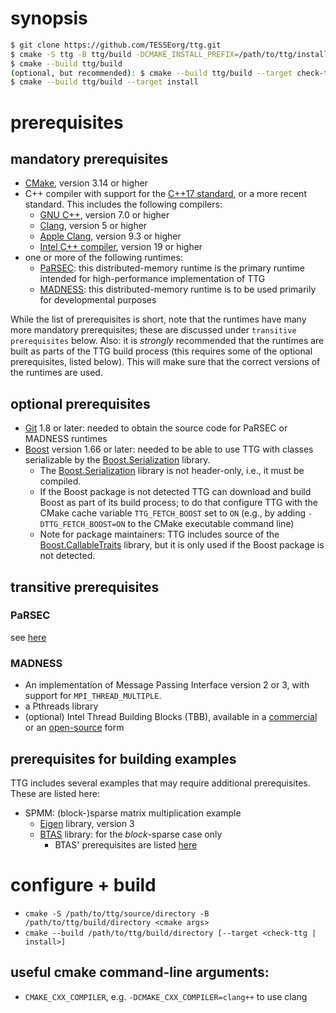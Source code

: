 # synopsis

```.sh
$ git clone https://github.com/TESSEorg/ttg.git
$ cmake -S ttg -B ttg/build -DCMAKE_INSTALL_PREFIX=/path/to/ttg/install [optional cmake args]
$ cmake --build ttg/build
(optional, but recommended): $ cmake --build ttg/build --target check-ttg
$ cmake --build ttg/build --target install
```

# prerequisites

## mandatory prerequisites
- [CMake](https://cmake.org/), version 3.14 or higher
- C++ compiler with support for the [C++17 standard](http://www.iso.org/standard/68564.html), or a more recent standard. This includes the following compilers:
  - [GNU C++](https://gcc.gnu.org/), version 7.0 or higher
  - [Clang](https://clang.llvm.org/), version 5 or higher
  - [Apple Clang](https://en.wikipedia.org/wiki/Xcode), version 9.3 or higher
  - [Intel C++ compiler](https://software.intel.com/en-us/c-compilers), version 19 or higher
- one or more of the following runtimes:
  - [PaRSEC](https://bitbucket.org/icldistcomp/parsec): this distributed-memory runtime is the primary runtime intended for high-performance implementation of TTG
  - [MADNESS](https://github.org/m-a-d-n-e-s-s/madness): this distributed-memory runtime is to be used primarily for developmental purposes

While the list of prerequisites is short, note that the runtimes have many more mandatory prerequisites; these are discussed under `transitive prerequisites` below.
Also: it is _strongly_ recommended that the runtimes are built as parts of the TTG build process (this requires some of the optional prerequisites, listed below). This will make sure that the correct versions of the runtimes are used.

## optional prerequisites
- [Git]() 1.8 or later: needed to obtain the source code for PaRSEC or MADNESS runtimes
- [Boost](https://boost.org/) version 1.66 or later: needed to be able to use TTG with classes serializable by the [Boost.Serialization]() library.
  - The [Boost.Serialization]() library is not header-only, i.e., it must be compiled.
  - If the Boost package is not detected TTG can download and build Boost as part of its build process; to do that configure TTG with the CMake cache variable `TTG_FETCH_BOOST` set to `ON` (e.g., by adding `-DTTG_FETCH_BOOST=ON` to the CMake executable command line)
  - Note for package maintainers: TTG includes source of the [Boost.CallableTraits]() library, but it is only used if the Boost package is not detected.

## transitive prerequisites

### PaRSEC
see [here](https://bitbucket.org/icldistcomp/parsec/src/master/INSTALL.rst#rst-header-id1)

### MADNESS
- An implementation of Message Passing Interface version 2 or 3, with support for `MPI_THREAD_MULTIPLE`.
- a Pthreads library
- (optional) Intel Thread Building Blocks (TBB), available in a [commercial](software.intel.com/tbb) or an [open-source](https://www.threadingbuildingblocks.org/) form

## prerequisites for building examples

TTG includes several examples that may require additional prerequisites. These are listed here:
- SPMM: (block-)sparse matrix multiplication example
  - [Eigen](https://eigen.tuxfamily.org/) library, version 3
  - [BTAS](https://github.com/ValeevGroup/BTAS) library: for the _block_-sparse case only
    - BTAS' prerequisites are listed [here](https://github.com/ValeevGroup/BTAS#prerequisites)

# configure + build
- `cmake -S /path/to/ttg/source/directory -B /path/to/ttg/build/directory <cmake args>`
- `cmake --build /path/to/ttg/build/directory [--target <check-ttg | install>]`

## useful cmake command-line arguments:
- `CMAKE_CXX_COMPILER`, e.g. `-DCMAKE_CXX_COMPILER=clang++` to use clang
